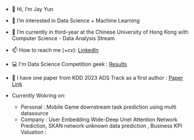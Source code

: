 - 👋 Hi, I’m Jay Yun
- 👀 I’m interested in Data Science + Machine Learning
- 🌱 I’m currently in third-year at the Chinese University of Hong Kong with Computer Science - Data Analysis Stream
- 📫 How to reach me (+cv): [LinkedIn]( https://www.linkedin.com/in/junwoo-yun-43a917174/, "LinkedIn link")

- 💻 I'm Data Science Competition geek : [Results]( https://github.com/Jyun1998/Data-Science-Competition-Results "Competition Results")

- 📝 I have one paper from KDD 2023 ADS Track as a first author : [Paper Link](https://dl.acm.org/doi/abs/10.1145/3580305.3599871)

- Currently Wokring on: 
  - Personal : Mobile Game downstream task prediction using multi datasource 
  - Company : User Embedding Wide-Deep Unet Attention Network Prediction, SKAN network unknown data prediction , Business KPI Valuation : 

<!---
Jyun1998/Jyun1998 is a ✨ special ✨ repository because its `README.md` (this file) appears on your GitHub profile.
You can click the Preview link to take a look at your changes.
--->
